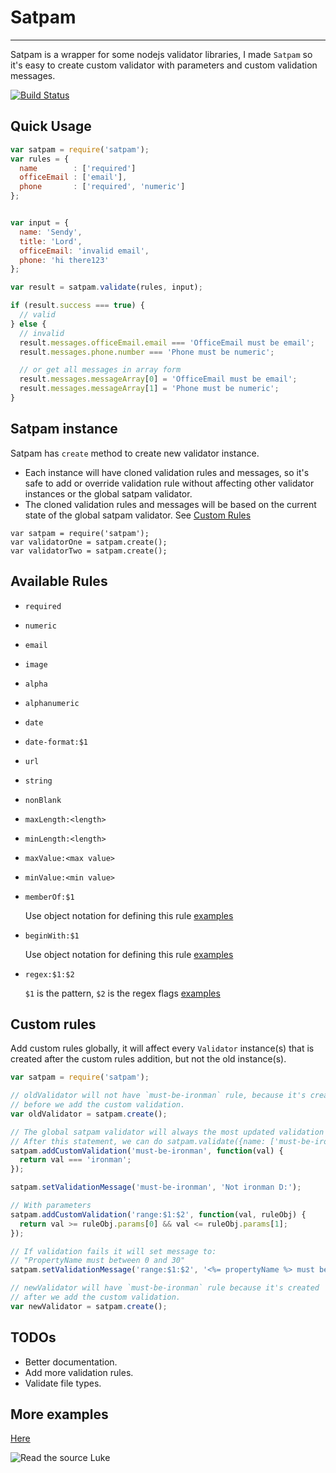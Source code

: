 # Satpam
-----
Satpam is a wrapper for some nodejs validator libraries, I made `Satpam` so it's easy to create
custom validator with parameters and custom validation messages.

[![Build Status](https://travis-ci.org/sendyhalim/satpam.svg)](https://travis-ci.org/sendyhalim/satpam)

## Quick Usage
```js
var satpam = require('satpam');
var rules = {
  name        : ['required']
  officeEmail : ['email'],
  phone       : ['required', 'numeric']
};


var input = {
  name: 'Sendy',
  title: 'Lord',
  officeEmail: 'invalid email',
  phone: 'hi there123'
};

var result = satpam.validate(rules, input);

if (result.success === true) {
  // valid
} else {
  // invalid
  result.messages.officeEmail.email === 'OfficeEmail must be email';
  result.messages.phone.number === 'Phone must be numeric';

  // or get all messages in array form
  result.messages.messageArray[0] = 'OfficeEmail must be email';
  result.messages.messageArray[1] = 'Phone must be numeric';
}
```

## Satpam instance
Satpam has `create` method to create new validator instance.

- Each instance will have cloned validation rules and messages, so it's safe to add or override validation rule without affecting other validator instances or the global satpam validator.
- The cloned validation rules and messages will be based on the current state of the global satpam validator. See [Custom Rules](#custom-rules)



```
var satpam = require('satpam');
var validatorOne = satpam.create();
var validatorTwo = satpam.create();
```


## Available Rules
- `required`
- `numeric`
- `email`
- `image`
- `alpha`
- `alphanumeric`
- `date`
- `date-format:$1`
- `url`
- `string`
- `nonBlank`
- `maxLength:<length>`
- `minLength:<length>`
- `maxValue:<max value>`
- `minValue:<min value>`
- `memberOf:$1`

  Use object notation for defining this rule
  [examples](https://github.com/sendyhalim/satpam/blob/master/tests/member-of.spec.js#L10)
- `beginWith:$1`

  Use object notation for defining this rule
  [examples](https://github.com/sendyhalim/satpam/blob/master/tests/begin-with.spec.js#L10)
- `regex:$1:$2`

  `$1` is the pattern, `$2` is the regex flags
  [examples](https://github.com/sendyhalim/satpam/blob/master/tests/regex.spec.js#L9)

## Custom rules
Add custom rules globally, it will affect every `Validator` instance(s) that
is created after the custom rules addition, but not the old instance(s).


```js
var satpam = require('satpam');

// oldValidator will not have `must-be-ironman` rule, because it's created
// before we add the custom validation.
var oldValidator = satpam.create();

// The global satpam validator will always the most updated validation rules.
// After this statement, we can do satpam.validate({name: ['must-be-ironman']}, ...);
satpam.addCustomValidation('must-be-ironman', function(val) {
  return val === 'ironman';
});

satpam.setValidationMessage('must-be-ironman', 'Not ironman D:');

// With parameters
satpam.addCustomValidation('range:$1:$2', function(val, ruleObj) {
  return val >= ruleObj.params[0] && val <= ruleObj.params[1];
});

// If validation fails it will set message to:
// "PropertyName must between 0 and 30"
satpam.setValidationMessage('range:$1:$2', '<%= propertyName %> must between <%= ruleParams[0] %> and <%= ruleParams[1] %>');

// newValidator will have `must-be-ironman` rule because it's created
// after we add the custom validation.
var newValidator = satpam.create();
```

## TODOs
- Better documentation.
- Add more validation rules.
- Validate file types.

## More examples
[Here](https://github.com/sendyhalim/satpam/blob/master/tests)

![Read the source Luke](http://blog.codinghorror.com/content/images/uploads/2012/04/6a0120a85dcdae970b016765373659970b-800wi.jpg)

